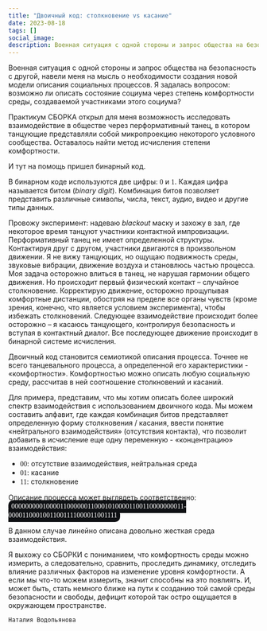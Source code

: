 ```yaml
---
title: "Двоичный код: столкновение vs касание"
date: 2023-08-18
tags: []
social_image: 
description: Военная ситуация с одной стороны и запрос общества на безопасность с другой, навели меня на мысль о необходимости создания новой модели описания социальных процессов. Я задалась вопросом&nbsp;...
---
```


Военная ситуация с одной стороны и запрос общества на безопасность с другой, навели меня на мысль о необходимости создания новой модели описания социальных процессов. Я задалась вопросом: возможно ли описать состояние социума через степень комфортности среды, создаваемой участниками этого социума?

Практикум СБОРКА открыл для меня возможность исследовать взаимодействие в обществе через перформативный танец, в котором танцующие представляли собой микропроекцию некоторого условного сообщества. Оставалось найти метод исчисления степени комфортности.

И тут на помощь пришел бинарный код.

В бинарном коде используются две цифры: <font face = "Source Sans Pro">0</font> и <font face = "Source Sans Pro">1</font>. Каждая цифра называется битом (*binary digit*). Комбинация битов позволяет представить различные символы, числа, текст, аудио, видео и другие типы данных.

Провожу эксперимент: надеваю *blackout* маску и захожу в зал, где некоторое время танцуют участники контактной импровизации. Перформативный танец не имеет определенной структуры. Контактируя друг с другом, участники двигаются в произвольном движении. Я не вижу танцующих, но ощущаю подвижность среды, звуковые вибрации, движение воздуха и становлюсь частью процесса. Моя задача осторожно влиться в танец, не нарушая гармонии общего движения. Но происходит первый физический контакт – случайное столкновение. Корректирую движение, осторожно прощупывая комфортные дистанции, обостряя на пределе все органы чувств (кроме зрения, конечно, что является условием эксперимента), чтобы избежать столкновений. Следующее взаимодействие происходит более осторожно – я касаюсь танцующего, контролируя безопасность и вступая в контактный диалог. Все последующее движение происходит в бинарной системе исчисления.

Двоичный код становится семиотикой описания процесса. Точнее не всего танцевального процесса, а определенной его характеристики - «комфортности». Комфортностью можно описать любую социальную среду, рассчитав в ней соотношение столкновений и касаний.

Для примера, представим, что мы хотим описать более широкий спектр взаимодействия с использованием двоичного кода. Мы можем составить алфавит, где каждая комбинация битов представляет определенную форму столкновения / касания, ввести понятие «нейтрального взаимодействия» (отсутствия контакта), что позволит добавить в исчисление еще одну переменную - «концентрацию» взаимодействия:

* <font face = "Source Sans Pro">00</font>: отсутствие взаимодействия, нейтральная среда
* <font face = "Source Sans Pro">01</font>: касание
* <font face = "Source Sans Pro">11</font>: столкновение

Описание процесса может выглядеть соответственно:
<span style="background-color:rgba(15, 17, 20, 1); vertical-align: middle; padding:3px 6px 6px 6px; border-radius: 10px;"><font face = "Source Sans Pro" color = "white">00000000010000110000001100010100001100110000000011&shy;00001100010011001111000011001111</font></span>


В данном случае линейно описана довольно жесткая среда взаимодействия.

Я выхожу со СБОРКИ с пониманием, что комфортность среды можно измерить, а следовательно, сравнить, проследить динамику, отследить влияние различных факторов на изменение уровня комфортности. А если мы что-то можем измерить, значит способны на это повлиять. И, может быть, стать немного ближе на пути к созданию той самой среды безопасности и свободы, дефицит которой так остро ощущается в окружающем пространстве.

```Наталия Водопьянова```